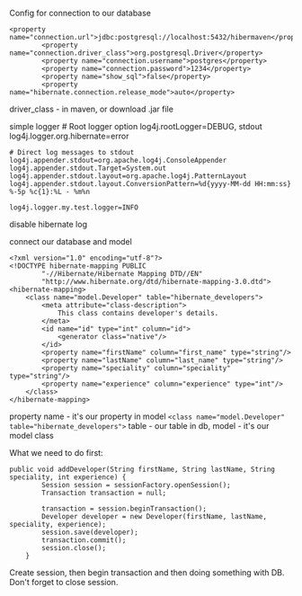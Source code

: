 Config for connection to our database

    <property name="connection.url">jdbc:postgresql://localhost:5432/hibermaven</property>
            <property name="connection.driver_class">org.postgresql.Driver</property>
            <property name="connection.username">postgres</property>
            <property name="connection.password">1234</property>
            <property name="show_sql">false</property>
            <property name="hibernate.connection.release_mode">auto</property>


driver_class - in maven, or download .jar file

simple logger
    # Root logger option
    log4j.rootLogger=DEBUG, stdout
    log4j.logger.org.hibernate=error
    
    # Direct log messages to stdout
    log4j.appender.stdout=org.apache.log4j.ConsoleAppender
    log4j.appender.stdout.Target=System.out
    log4j.appender.stdout.layout=org.apache.log4j.PatternLayout
    log4j.appender.stdout.layout.ConversionPattern=%d{yyyy-MM-dd HH:mm:ss} %-5p %c{1}:%L - %m%n
    
    log4j.logger.my.test.logger=INFO

disable hibernate log

connect our database and model

    <?xml version="1.0" encoding="utf-8"?>
    <!DOCTYPE hibernate-mapping PUBLIC
            "-//Hibernate/Hibernate Mapping DTD//EN"
            "http://www.hibernate.org/dtd/hibernate-mapping-3.0.dtd">
    <hibernate-mapping>
        <class name="model.Developer" table="hibernate_developers">
            <meta attribute="class-description">
                This class contains developer's details.
            </meta>
            <id name="id" type="int" column="id">
                <generator class="native"/>
            </id>
            <property name="firstName" column="first_name" type="string"/>
            <property name="lastName" column="last_name" type="string"/>
            <property name="speciality" column="speciality" type="string"/>
            <property name="experience" column="experience" type="int"/>
        </class>
    </hibernate-mapping>

property name - it's our property in model
`<class name="model.Developer" table="hibernate_developers">`
table - our table in db, model - it's our model class


What we need to do first:

    public void addDeveloper(String firstName, String lastName, String speciality, int experience) {
            Session session = sessionFactory.openSession();
            Transaction transaction = null;
    
            transaction = session.beginTransaction();
            Developer developer = new Developer(firstName, lastName, speciality, experience);
            session.save(developer);
            transaction.commit();
            session.close();
        }

Create session, then begin transaction and then doing something with DB.
Don't forget to close session.
